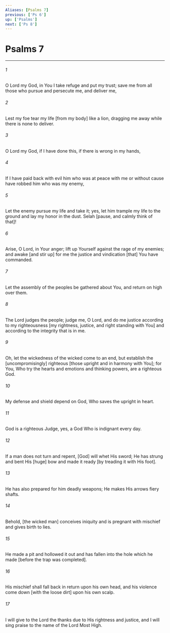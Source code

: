 ```yaml
---
Aliases: [Psalms 7]
previous: ['Ps 6']
up: ['Psalms']
next: ['Ps 8']
---
```

# Psalms 7

***














###### 1 






O Lord my God, in You I take refuge and put my trust; save me from all those who pursue and persecute me, and deliver me, 













###### 2 






Lest my foe tear my life [from my body] like a lion, dragging me away while there is none to deliver. 













###### 3 






O Lord my God, if I have done this, if there is wrong in my hands, 













###### 4 






If I have paid back with evil him who was at peace with me or without cause have robbed him who was my enemy, 













###### 5 






Let the enemy pursue my life and take it; yes, let him trample my life to the ground and lay my honor in the dust. Selah [pause, and calmly think of that]! 













###### 6 






Arise, O Lord, in Your anger; lift up Yourself against the rage of my enemies; and awake [and stir up] for me the justice and vindication [that] You have commanded. 













###### 7 






Let the assembly of the peoples be gathered about You, and return on high over them. 













###### 8 






The Lord judges the people; judge me, O Lord, and do me justice according to my righteousness [my rightness, justice, and right standing with You] and according to the integrity that is in me. 













###### 9 






Oh, let the wickedness of the wicked come to an end, but establish the [uncompromisingly] righteous [those upright and in harmony with You]; for You, Who try the hearts and emotions and thinking powers, are a righteous God. 













###### 10 






My defense and shield depend on God, Who saves the upright in heart. 













###### 11 






God is a righteous Judge, yes, a God Who is indignant every day. 













###### 12 






If a man does not turn and repent, [God] will whet His sword; He has strung and bent His [huge] bow and made it ready [by treading it with His foot]. 













###### 13 






He has also prepared for him deadly weapons; He makes His arrows fiery shafts. 













###### 14 






Behold, [the wicked man] conceives iniquity and is pregnant with mischief and gives birth to lies. 













###### 15 






He made a pit and hollowed it out and has fallen into the hole which he made [before the trap was completed]. 













###### 16 






His mischief shall fall back in return upon his own head, and his violence come down [with the loose dirt] upon his own scalp. 













###### 17 






I will give to the Lord the thanks due to His rightness and justice, and I will sing praise to the name of the Lord Most High.
